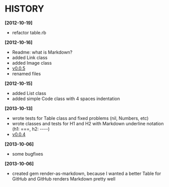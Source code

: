 HISTORY
=======

__[2012-10-19]__
- refactor table.rb

__[2012-10-16]__
- Readme: what is Markdown?
- added Link class
- added Image class
- [v0.0.5](https://github.com/rmetzler/render-as-markdown/tree/v0.0.5)
- renamed files

__[2012-10-15]__
- added List class
- added simple Code class with 4 spaces indentation

__[2013-10-13]__
- wrote tests for Table class and fixed problems (nil, Numbers, etc)
- wrote classes and tests for H1 and H2 with Markdown underline notation (h1: ===, h2: ----)
- [v0.0.4](https://github.com/rmetzler/render-as-markdown/tree/v0.0.4)

__[2013-10-06]__
- some bugfixes

__[2013-10-06]__
- created gem render-as-markdown, because I wanted a better Table for GitHub and GitHub renders Markdown pretty well
